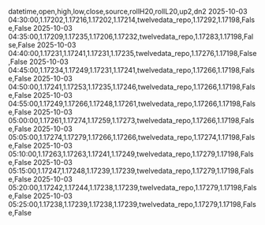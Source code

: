 datetime,open,high,low,close,source,rollH20,rollL20,up2,dn2
2025-10-03 04:30:00,1.17202,1.17216,1.17202,1.17214,twelvedata_repo,1.17292,1.17198,False,False
2025-10-03 04:35:00,1.17209,1.17235,1.17206,1.17232,twelvedata_repo,1.17283,1.17198,False,False
2025-10-03 04:40:00,1.17231,1.17241,1.17231,1.17235,twelvedata_repo,1.17276,1.17198,False,False
2025-10-03 04:45:00,1.17234,1.17249,1.17231,1.17241,twelvedata_repo,1.17266,1.17198,False,False
2025-10-03 04:50:00,1.17241,1.17253,1.17235,1.17246,twelvedata_repo,1.17266,1.17198,False,False
2025-10-03 04:55:00,1.17249,1.17266,1.17248,1.17261,twelvedata_repo,1.17266,1.17198,False,False
2025-10-03 05:00:00,1.17261,1.17274,1.17259,1.17273,twelvedata_repo,1.17266,1.17198,False,False
2025-10-03 05:05:00,1.17274,1.17279,1.17266,1.17266,twelvedata_repo,1.17274,1.17198,False,False
2025-10-03 05:10:00,1.17263,1.17263,1.17241,1.17249,twelvedata_repo,1.17279,1.17198,False,False
2025-10-03 05:15:00,1.17247,1.17248,1.17239,1.17239,twelvedata_repo,1.17279,1.17198,False,False
2025-10-03 05:20:00,1.17242,1.17244,1.17238,1.17239,twelvedata_repo,1.17279,1.17198,False,False
2025-10-03 05:25:00,1.17238,1.17239,1.17238,1.17239,twelvedata_repo,1.17279,1.17198,False,False
